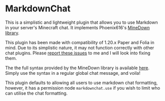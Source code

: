 # MarkdownChat  
This is a simplistic and lightweight plugin that allows you to use Markdown in your server's Minecraft chat. It implements Phoenix616's [MineDown library](https://github.com/Phoenix616/MineDown). 

This plugin has been made with compatibility of 1.20.x Paper and Folia in mind. Due to its simplistic nature, it may not function correctly with other chat plugins. Please [report these issues](https://github.com/carolinaisslaying/MarkdownChat/issues) to me and I will look into fixing them.

The the full syntax provided by the MineDown library is available [here](https://wiki.phoenix616.dev/library/minedown/syntax). Simply use the syntax in a regular global chat message, and voila!

This plugin defaults to allowing all users to use markdown chat formatting, however, it has a permission node `markdownchat.use` if you wish to limit who can utilise the chat formatting.
